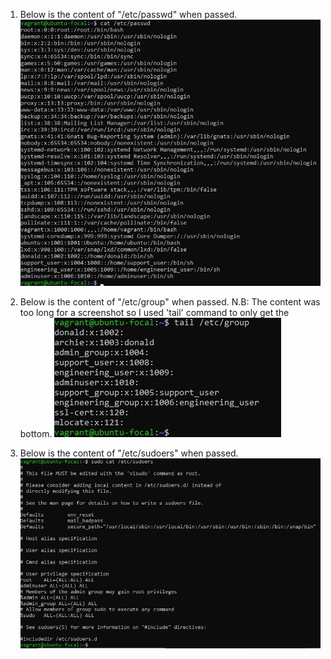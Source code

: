 1. Below is the content of "/etc/passwd" when passed.
![Content of '/etc/passwd'](../ASSETS/Exercise-3-assets/img/passwd.jpg)

2. Below is the content of "/etc/group" when passed.
N.B: The content was too long for a screenshot so I used 'tail' command to only get the bottom.
![Content of '/etc/group'](../ASSETS/Exercise-3-assets/img/group.jpg)

3. Below is the content of "/etc/sudoers" when passed.
![Content of '/etc/sudoers'](../ASSETS/Exercise-3-assets/img/sudoers.jpg)